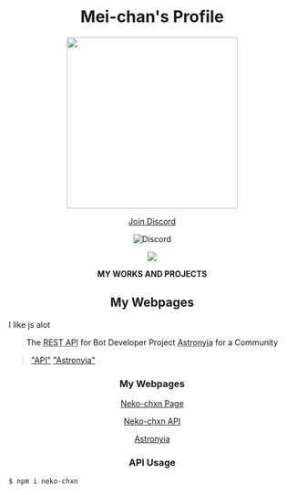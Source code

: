 <h1 align="center">Mei-chan's Profile</h1>

<p align="center">
  <img width="300" height="300" src="https://cdn.discordapp.com/attachments/779691035268874302/796367344402038784/tenor.gif">
</p>

<p align="center"><a href="https://discord.gg/yE6CgQZzr2" >Join Discord</a></p></div>

<p align="center">
<img alt="Discord" src="https://img.shields.io/discord/779689684690272286?color=%23000000&label=Discord&logo=Discord&logoColor=%236300bf&style=for-the-badge">
</p>


<p align="center">
<a href="https://github.com/anuraghazra/github-readme-stats">
  <img align="center" src="https://github-readme-stats.vercel.app/api?username=Neko-Oneechan&count_private=true&theme=midnight-purple" />
</a>
</p>
<p align="center">
<b>MY WORKS AND PROJECTS</b>
</p>


<h2 align="center">My Webpages</h2>

<div class="border border-black-fade bg-red-light p-2 mb-2">
  I like js alot
</div>

<p align="center">
The <abbr title="Neko-chxn API">REST API</abbr> for Bot Developer
Project <abbr title="For VRChat :3">Astronyia</abbr> for a Community
</p>


> ["API"](https://api.neko-chxn.xyz/ "Neko-chxn API")
> ["Astronyia"](https://astronyia.xyz/ "Astronyia")


<h3 align="center">My Webpages</h3>

<div class="text-gray mb-2">
<p align="center"><a href="http://neko-chxn.xyz/" >Neko-chxn Page</a></p></div>
<div class="text-gray mb-2"><p align="center"><a href="https://api.neko-chxn.xyz/" >Neko-chxn API</a></p></div>
<div class="text-gray mb-2"><p align="center"><a href="https://astronyia.xyz/" >Astronyia</a></p></div>


<h3 align="center">API Usage</h2>

`$ npm i neko-chxn`
